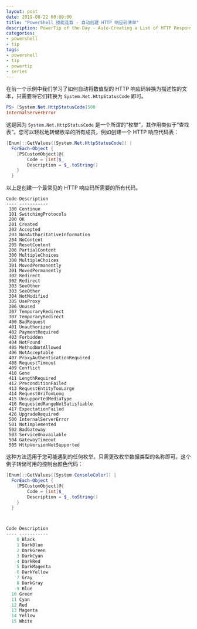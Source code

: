 ```yaml
---
layout: post
date: 2019-08-22 00:00:00
title: "PowerShell 技能连载 - 自动创建 HTTP 响应码清单"
description: PowerTip of the Day - Auto-Creating a List of HTTP Response Codes
categories:
- powershell
- tip
tags:
- powershell
- tip
- powertip
- series
---
```

在前一个示例中我们学习了如何自动将数值型的 HTTP 响应码转换为描述性的文本，只需要将它们转换为 `System.Net.HttpStatusCode` 即可。

```powershell
PS> [System.Net.HttpStatusCode]500
InternalServerError
```

这是因为 `System.Net.HttpStatusCode` 是一个所谓的“枚举”，其作用类似于“查找表”。您可以轻松地转储枚举的所有成员，例如创建一个 HTTP 响应代码表：

```powershell
[Enum]::GetValues([System.Net.HttpStatusCode]) |
  ForEach-Object {
    [PSCustomObject]@{
        Code = [int]$_
        Description = $_.toString()
    }
  }
```

以上是创建一个最常见的 HTTP 响应码所需要的所有代码。

    Code Description
    ---- -----------
     100 Continue
     101 SwitchingProtocols
     200 OK
     201 Created
     202 Accepted
     203 NonAuthoritativeInformation
     204 NoContent
     205 ResetContent
     206 PartialContent
     300 MultipleChoices
     300 MultipleChoices
     301 MovedPermanently
     301 MovedPermanently
     302 Redirect
     302 Redirect
     303 SeeOther
     303 SeeOther
     304 NotModified
     305 UseProxy
     306 Unused
     307 TemporaryRedirect
     307 TemporaryRedirect
     400 BadRequest
     401 Unauthorized
     402 PaymentRequired
     403 Forbidden
     404 NotFound
     405 MethodNotAllowed
     406 NotAcceptable
     407 ProxyAuthenticationRequired
     408 RequestTimeout
     409 Conflict
     410 Gone
     411 LengthRequired
     412 PreconditionFailed
     413 RequestEntityTooLarge
     414 RequestUriTooLong
     415 UnsupportedMediaType
     416 RequestedRangeNotSatisfiable
     417 ExpectationFailed
     426 UpgradeRequired
     500 InternalServerError
     501 NotImplemented
     502 BadGateway
     503 ServiceUnavailable
     504 GatewayTimeout
     505 HttpVersionNotSupported

这种方法适用于您可能遇到的任何枚举。只需更改枚举数据类型的名称即可。这个例子转储可用的控制台颜色代码：

```powershell
[Enum]::GetValues([System.ConsoleColor]) |
  ForEach-Object {
    [PSCustomObject]@{
        Code = [int]$_
        Description = $_.toString()
    }
  }



Code Description
---- -----------
    0 Black
    1 DarkBlue
    2 DarkGreen
    3 DarkCyan
    4 DarkRed
    5 DarkMagenta
    6 DarkYellow
    7 Gray
    8 DarkGray
    9 Blue
  10 Green
  11 Cyan
  12 Red
  13 Magenta
  14 Yellow
  15 White
```

<!--本文国际来源：[Auto-Creating a List of HTTP Response Codes](https://community.idera.com/database-tools/powershell/powertips/b/tips/posts/auto-creating-a-list-of-http-response-codes)-->

